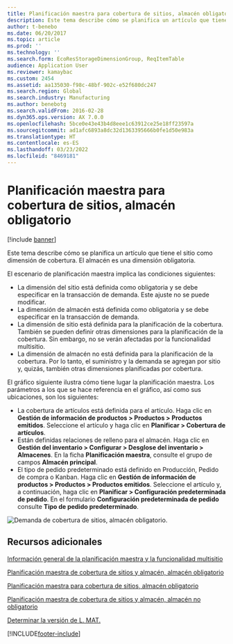 ```yaml
---
title: Planificación maestra para cobertura de sitios, almacén obligatorio
description: Este tema describe cómo se planifica un artículo que tiene el sitio como dimensión de cobertura. El almacén es una dimensión obligatoria.
author: t-benebo
ms.date: 06/20/2017
ms.topic: article
ms.prod: ''
ms.technology: ''
ms.search.form: EcoResStorageDimensionGroup, ReqItemTable
audience: Application User
ms.reviewer: kamaybac
ms.custom: 2454
ms.assetid: aa135030-f98c-48bf-902c-e52f680dc247
ms.search.region: Global
ms.search.industry: Manufacturing
ms.author: benebotg
ms.search.validFrom: 2016-02-28
ms.dyn365.ops.version: AX 7.0.0
ms.openlocfilehash: 5bce0e43e43b4d8eee1c63912ce25e18ff23597a
ms.sourcegitcommit: ad1afc6893a8dc32d1363395666b0fe1d50e983a
ms.translationtype: HT
ms.contentlocale: es-ES
ms.lasthandoff: 03/23/2022
ms.locfileid: "8469181"
---
```

# <a name="master-planning-for-site-coverage-mandatory-warehouse"></a>Planificación maestra para cobertura de sitios, almacén obligatorio

[!include [banner](../includes/banner.md)]

Este tema describe cómo se planifica un artículo que tiene el sitio como dimensión de cobertura. El almacén es una dimensión obligatoria.

El escenario de planificación maestra implica las condiciones siguientes:

-   La dimensión del sitio está definida como obligatoria y se debe especificar en la transacción de demanda. Este ajuste no se puede modificar.
-   La dimensión de almacén está definida como obligatoria y se debe especificar en la transacción de demanda.
-   La dimensión de sitio está definida para la planificación de la cobertura. También se pueden definir otras dimensiones para la planificación de la cobertura. Sin embargo, no se verán afectadas por la funcionalidad multisitio.
-   La dimensión de almacén no está definida para la planificación de la cobertura. Por lo tanto, el suministro y la demanda se agregan por sitio y, quizás, también otras dimensiones planificadas por cobertura.

El gráfico siguiente ilustra cómo tiene lugar la planificación maestra. Los parámetros a los que se hace referencia en el gráfico, así como sus ubicaciones, son los siguientes:
-   La cobertura de artículos está definida para el artículo. Haga clic en **Gestión de información de productos &gt; Productos &gt; Productos emitidos**. Seleccione el artículo y haga clic en **Planificar &gt; Cobertura de artículos**.
-   Están definidas relaciones de relleno para el almacén. Haga clic en **Gestión del inventario &gt; Configurar &gt; Desglose del inventario &gt; Almacenes**. En la ficha **Planificación maestra**, consulte el grupo de campos **Almacén principal**.
-   El tipo de pedido predeterminado está definido en Producción, Pedido de compra o Kanban. Haga clic en **Gestión de información de productos &gt; Productos &gt; Productos emitidos**. Seleccione el artículo y, a continuación, haga clic en **Planificar &gt; Configuración predeterminada de pedido**. En el formulario **Configuración predeterminada de pedido** consulte **Tipo de pedido predeterminado**.

![Demanda de cobertura de sitios, almacén obligatorio.](./media/multisitedemandexplosionscenarioforsitecoveragewarehousemandatory.jpg)



## <a name="additional-resources"></a>Recursos adicionales

[Información general de la planificación maestra y la funcionalidad multisitio](master-plan-multisite-functionality.md)

[Planificación maestra de cobertura de sitios y almacén, almacén obligatorio](master-plan-site-warehouse-coverage-warehouse-mandatory.md)

[Planificación maestra para cobertura de sitios, almacén obligatorio](master-plan-site-coverage-warehouse-mandatory.md)

[Planificación maestra de cobertura de sitios y almacén, almacén no obligatorio](master-plan-site-warehouse-coverage-warehouse-not-mandatory.md)

[Determinar la versión de L. MAT.](master-plan-bom-version-determined.md)





[!INCLUDE[footer-include](../../includes/footer-banner.md)]